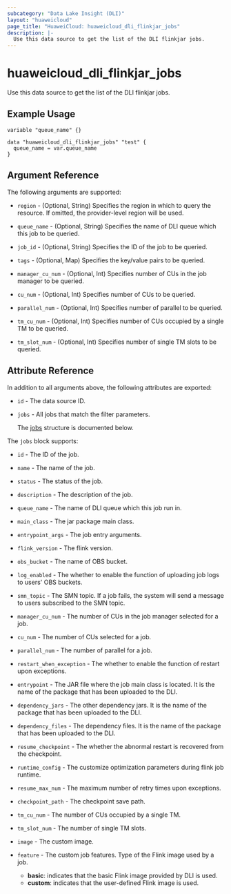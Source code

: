 ```yaml
---
subcategory: "Data Lake Insight (DLI)"
layout: "huaweicloud"
page_title: "HuaweiCloud: huaweicloud_dli_flinkjar_jobs"
description: |-
  Use this data source to get the list of the DLI flinkjar jobs.
---
```


# huaweicloud_dli_flinkjar_jobs

Use this data source to get the list of the DLI flinkjar jobs.

## Example Usage

```hcl
variable "queue_name" {}

data "huaweicloud_dli_flinkjar_jobs" "test" {
  queue_name = var.queue_name
}
```

## Argument Reference

The following arguments are supported:

* `region` - (Optional, String) Specifies the region in which to query the resource.
  If omitted, the provider-level region will be used.

* `queue_name` - (Optional, String) Specifies the name of DLI queue which this job to be queried.

* `job_id` - (Optional, String) Specifies the ID of the job to be queried.

* `tags` - (Optional, Map) Specifies the key/value pairs to be queried.

* `manager_cu_num` - (Optional, Int) Specifies number of CUs in the job manager to be queried.

* `cu_num` - (Optional, Int) Specifies number of CUs to be queried.

* `parallel_num` - (Optional, Int) Specifies number of parallel to be queried.

* `tm_cu_num` - (Optional, Int) Specifies number of CUs occupied by a single TM to be queried.

* `tm_slot_num` - (Optional, Int) Specifies number of single TM slots to be queried.

## Attribute Reference

In addition to all arguments above, the following attributes are exported:

* `id` - The data source ID.

* `jobs` - All jobs that match the filter parameters.

  The [jobs](#job_list_jobs_struct) structure is documented below.

<a name="job_list_jobs_struct"></a>
The `jobs` block supports:

* `id` - The ID of the job.

* `name` - The name of the job.

* `status` - The status of the job.

* `description` - The description of the job.

* `queue_name` - The name of DLI queue which this job run in.

* `main_class` - The jar package main class.

* `entrypoint_args` - The job entry arguments.

* `flink_version` - The flink version.

* `obs_bucket` - The name of OBS bucket.

* `log_enabled` - The whether to enable the function of uploading job logs to users' OBS buckets.

* `smn_topic` - The SMN topic. If a job fails, the system will send a message to users subscribed to the SMN topic.

* `manager_cu_num` - The number of CUs in the job manager selected for a job.

* `cu_num` - The number of CUs selected for a job.

* `parallel_num` - The number of parallel for a job.

* `restart_when_exception` - The whether to enable the function of restart upon exceptions.

* `entrypoint` - The JAR file where the job main class is located.
  It is the name of the package that has been uploaded to the DLI.

* `dependency_jars` - The other dependency jars. It is the name of the package that has been uploaded to the DLI.

* `dependency_files` - The dependency files. It is the name of the package that has been uploaded to the DLI.

* `resume_checkpoint` - The whether the abnormal restart is recovered from the checkpoint.

* `runtime_config` - The customize optimization parameters during flink job runtime.

* `resume_max_num` - The maximum number of retry times upon exceptions.

* `checkpoint_path` - The checkpoint save path.

* `tm_cu_num` - The number of CUs occupied by a single TM.

* `tm_slot_num` - The number of single TM slots.

* `image` - The custom image.

* `feature` - The custom job features. Type of the Flink image used by a job.
    + **basic**: indicates that the basic Flink image provided by DLI is used.
    + **custom**: indicates that the user-defined Flink image is used.
